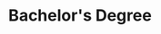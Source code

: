 ---
id: bcs-ce-unipd
title: Bachelor's Degree
school:
  name: University of Padua - Department of Information Engineering
  url: https://dei.unipd.it/
  ror: https://ror.org/00240q980
period:
  start: 2017-10-01
  end: 2020-07-14
course:
  name: Computer Engineering
grade: 110
laude: true
thesis: "Development of a Framework to Generate Virtualization-Based Malware for Android OS"
---